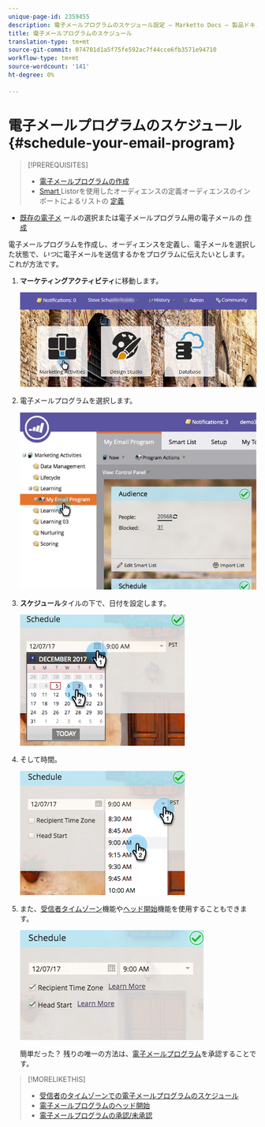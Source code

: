 ```yaml
---
unique-page-id: 2359455
description: 電子メールプログラムのスケジュール設定 — Marketto Docs — 製品ドキュメント
title: 電子メールプログラムのスケジュール
translation-type: tm+mt
source-git-commit: 074701d1a5f75fe592ac7f44cce6fb3571e94710
workflow-type: tm+mt
source-wordcount: '141'
ht-degree: 0%

---
```



# 電子メールプログラムのスケジュール{#schedule-your-email-program}

>[!PREREQUISITES]
>
>* [電子メールプログラムの作成](../../../../product-docs/email-marketing/email-programs/creating-an-email-program/create-an-email-program.md)
>* [Smart ](../../../../product-docs/email-marketing/email-programs/managing-people-in-email-programs/define-an-audience-with-a-smart-list.md) Listorを使用したオーディエンスの定義オーディエンスのインポートによるリストの [定義](../../../../product-docs/email-marketing/email-programs/managing-people-in-email-programs/define-an-audience-by-importing-a-list.md)

   >
   >
* [既存の電子メ](choose-an-existing-email.md) ールの選択または電子メールプログラム用の電子メールの [作成](create-an-email-for-an-email-program.md)

>



電子メールプログラムを作成し、オーディエンスを定義し、電子メールを選択した状態で、*いつ*&#x200B;に電子メールを送信するかをプログラムに伝えたいとします。 これが方法です。

1. **マーケティングアクティビティ**&#x200B;に移動します。

   ![](assets/login-marketing-activities-1.png)

1. 電子メールプログラムを選択します。

   ![](assets/selectemailprogram-1.jpg)

1. **スケジュール**&#x200B;タイルの下で、日付を設定します。

   ![](assets/image2017-12-5-14-3a4-3a28.png)

1. そして時間。

   ![](assets/image2017-12-5-14-3a3-3a58.png)

1. また、[受信者タイムゾーン](scheduling-with-recipient-time-zone/schedule-email-programs-with-recipient-time-zone.md)機能や[ヘッド開始](head-start-for-email-programs.md)機能を使用することもできます。

   ![](assets/image2017-12-5-14-3a3-3a12.png)

   簡単だった？ 残りの唯一の方法は、[電子メールプログラム](approve-unapprove-an-email-program.md)を承認することです。

>[!MORELIKETHIS]
>
>* [受信者のタイムゾーンでの電子メールプログラムのスケジュール](scheduling-with-recipient-time-zone/schedule-email-programs-with-recipient-time-zone.md)
>* [電子メールプログラムのヘッド開始](head-start-for-email-programs.md)
>* [電子メールプログラムの承認/未承認](approve-unapprove-an-email-program.md)

>



